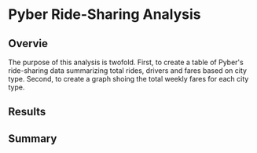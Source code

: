 # Pyber Ride-Sharing Analysis

## Overvie
The purpose of this analysis is twofold. First, to create a table of Pyber's ride-sharing data summarizing total rides, drivers and fares based on city type. Second, to create a graph shoing the total weekly fares for each city type.

## Results


## Summary

